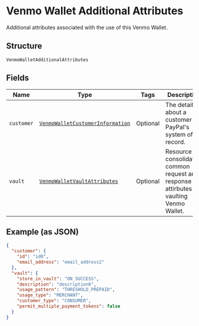 
# Venmo Wallet Additional Attributes

Additional attributes associated with the use of this Venmo Wallet.

## Structure

`VenmoWalletAdditionalAttributes`

## Fields

| Name | Type | Tags | Description |
|  --- | --- | --- | --- |
| `customer` | [`VenmoWalletCustomerInformation`](../../doc/models/venmo-wallet-customer-information.md) | Optional | The details about a customer in PayPal's system of record. |
| `vault` | [`VenmoWalletVaultAttributes`](../../doc/models/venmo-wallet-vault-attributes.md) | Optional | Resource consolidating common request and response attirbutes for vaulting Venmo Wallet. |

## Example (as JSON)

```json
{
  "customer": {
    "id": "id0",
    "email_address": "email_address2"
  },
  "vault": {
    "store_in_vault": "ON_SUCCESS",
    "description": "description6",
    "usage_pattern": "THRESHOLD_PREPAID",
    "usage_type": "MERCHANT",
    "customer_type": "CONSUMER",
    "permit_multiple_payment_tokens": false
  }
}
```

